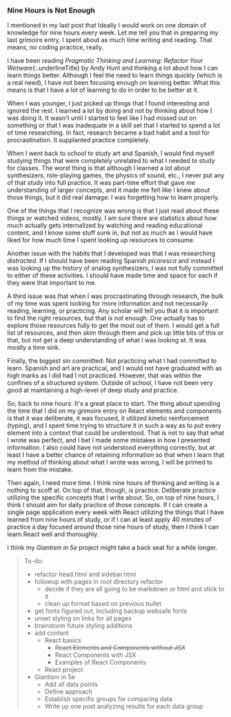 ### Nine Hours is Not Enough

I mentioned in my last post that Ideally I would work on one domain of knowledge for nine hours every week. Let me tell you that in preparing my last grimoire entry, I spent about as much time writing and reading. That means, no coding practice, really. 

I have been reading *Pragmatic Thinking and Learning: Refactor Your Wetware*{:.underlineTitle} by Andy Hunt and thinking a lot about how I can learn things better. Although I feel the need to learn things quickly (which is a real need), I have not been focusing enough on learning better. What this means is that I have a lot of learning to do in order to be better at it.

When I was younger, I just picked up things that I found interesting and ignored the rest. I learned a lot by doing and not by thinking about how I was doing it. It wasn't until I started to feel like I had missed out on something or that I was inadequate in a skill set that I started to spend a lot of time researching. In fact, research became a bad habit and a tool for procrastination. It supplanted practice completely.

When I went back to school to study art and Spanish, I would find myself studying things that were completely unrelated to what I needed to study for classes. The worst thing is that although I learned a lot about synthesizers, role-playing games, the physics of sound, etc., I never put any of that study into full practice. It was part-time effort that gave me understanding of larger concepts, and it made me felt like I knew about those things, but it did real damage: I was forgetting how to learn properly.

One of the things that I recognize was wrong is that I just read about these things or watched videos, mostly. I am sure there are statistics about how much actually gets internalized by watching and reading educational content, and I know some stuff sunk in, but not as much as I would have liked for how much time I spent looking up resources to consume.

Another issue with the habits that I developed was that I was researching *distracted*. If I should have been reading Spanish *picaresca* and instead I was looking up the history of analog synthesizers, I was not fully committed to either of these activities. I should have made time and space for each if they were that important to me.

A third issue was that when I was procrastinating through research, the bulk of my time was spent looking for more information and not necessarily reading, learning, or practicing. Any scholar will tell you that it is important to find the right resources, but that is not enough. One actually has to explore those resources fully to get the most out of them. I would get a full list of resources, and then skim through them and pick up little bits of this or that, but not get a deep understanding of what I was looking at. It was mostly a time sink.

Finally, the biggest sin committed: Not practicing what I had committed to learn. Spanish and art are practical, and I would not have graduated with as high marks as I did had I not practiced. However, that was within the confines of a structured system. Outside of school, I have not been very good at maintaining a high-level of deep study and practice. 

So, back to nine hours: It's a great place to start. The thing about spending the time that I did on my grimoire entry on React elements and components is that it was deliberate, it was focused, it utilized kinetic reinforcement (typing), and I spent time trying to structure it in such a way as to put every element into a context that could be understood. That is not to say that what I wrote was perfect, and I bet I made some mistakes in how I presented information. I also could have not understood everything correctly, but at least I have a better chance of retaining information so that when I learn that my method of thinking about what I wrote was wrong, I will be primed to learn from the mistake.

Then again, I need more time. I think nine hours of thinking and writing is a nothing to scoff at. On top of that, though, is practice. Deliberate practice utilizing the specific concepts that I write about. So, on top of nine hours, I think I should aim for daily practice of those concepts. If I can create a single page application every week with React utilizing the things that I have learned from nine hours of study, or if I can at least apply 40 minutes of practice a day focused around those nine hours of study, then I think I can learn React well and thoroughly.

I think my *Giantism in 5e* project might take a back seat for a while longer.

> To-do:
>
> * refactor head.html and sidebar.html
> * followup with pages in root directory refactor
> 	* decide if they are all going to be markdown or html and stick to it
> 	* clean up format based on previous bullet
> * get fonts figured out, including backup websafe fonts
> * unset styling on links for all pages
> * brainstorm future styling additions
> * add content
>	* React basics
>		* ~~React Elements and Components without JSX~~
>		* React Components with JSX
>		* Examples of React Components
>	* React project
> * Giantism in 5e
> 	* Add all data points
>	* Define approach
>	* Establish specific groups for comparing data
>	* Write up one post analyzing results for each data group

 

